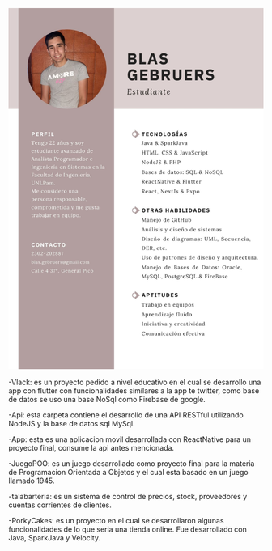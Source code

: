 ![This is me](https://github.com/bgebruers/BlasGebruers/blob/main/Blas%20Gebruers_CV.jpg)


-Vlack: es un proyecto pedido a nivel educativo en el cual se desarrollo una app con flutter con funcionalidades similares a la app te twitter, como base de datos se uso una base NoSql como Firebase de google.


-Api: esta carpeta contiene el desarrollo de una API RESTful utilizando NodeJS y la base de datos sql MySql.


-App: esta es una aplicacion movil desarrollada con ReactNative para un proyecto final, consume la api antes mencionada.


-JuegoPOO: es un juego desarrollado como proyecto final para la materia de Programacion Orientada a Objetos y el cual esta basado en un juego llamado 1945.


-talabarteria: es un sistema de control de precios, stock, proveedores y cuentas corrientes de clientes.


-PorkyCakes: es un proyecto en el cual se desarrollaron algunas funcionalidades de lo que seria una tienda online. Fue desarrollado con Java, SparkJava y Velocity. 

